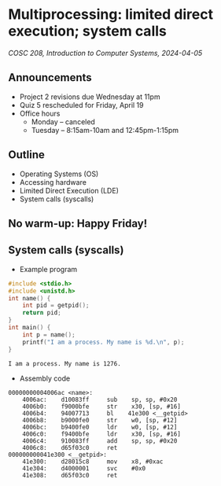 # Multiprocessing: limited direct execution; system calls
_COSC 208, Introduction to Computer Systems, 2024-04-05_

## Announcements
* Project 2 revisions due Wednesday at 11pm
* Quiz 5 rescheduled for Friday, April 19
* Office hours
    * Monday – canceled
    * Tuesday – 8:15am-10am and 12:45pm-1:15pm

## Outline
* Operating Systems (OS)
* Accessing hardware
* Limited Direct Execution (LDE)
* System calls (syscalls)

## No warm-up: Happy Friday!

<div style="page-break-after:always;"></div>

## System calls (syscalls)

* Example program


```c
#include <stdio.h>
#include <unistd.h>
int name() {
    int pid = getpid();
    return pid;
}
int main() {
    int p = name();
    printf("I am a process. My name is %d.\n", p);
}
```

    I am a process. My name is 1276.


* Assembly code

```
00000000004006ac <name>:
    4006ac:    d10083ff     sub    sp, sp, #0x20
    4006b0:    f9000bfe     str    x30, [sp, #16]
    4006b4:    94007713     bl    41e300 <__getpid>
    4006b8:    b9000fe0     str    w0, [sp, #12]
    4006bc:    b9400fe0     ldr    w0, [sp, #12]
    4006c0:    f9400bfe     ldr    x30, [sp, #16]
    4006c4:    910083ff     add    sp, sp, #0x20
    4006c8:    d65f03c0     ret
000000000041e300 <__getpid>:
    41e300:    d28015c8     mov    x8, #0xac
    41e304:    d4000001     svc    #0x0
    41e308:    d65f03c0     ret
```

